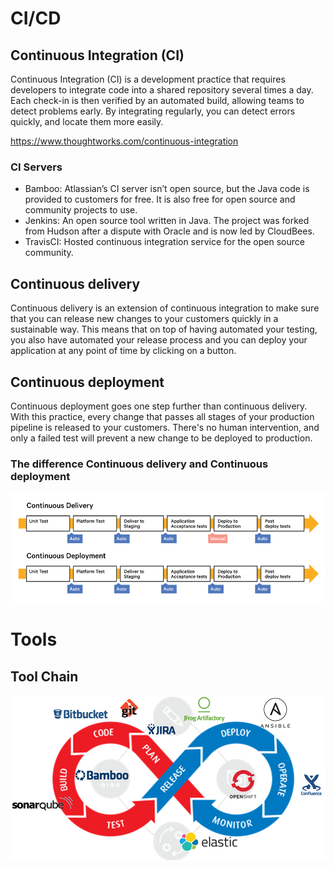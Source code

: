# CI/CD
## Continuous Integration (CI) 
Continuous Integration (CI) is a development practice that requires developers to integrate code into a shared repository several times a day. Each check-in is then verified by an automated build, allowing teams to detect problems early. By integrating regularly, you can detect errors quickly, and locate them more easily.

https://www.thoughtworks.com/continuous-integration

### CI Servers
* Bamboo: Atlassian’s CI server isn’t open source, but the Java code is provided to customers for free. It is also free for open source and community projects to use.
* Jenkins: An open source tool written in Java. The project was forked from Hudson after a dispute with Oracle and is now led by CloudBees.
* TravisCI: Hosted continuous integration service for the open source community.

## Continuous delivery
Continuous delivery is an extension of continuous integration to make sure that you can release new changes to your customers quickly in a sustainable way. This means that on top of having automated your testing, you also have automated your release process and you can deploy your application at any point of time by clicking on a button.

## Continuous deployment
Continuous deployment goes one step further than continuous delivery. With this practice, every change that passes all stages of your production pipeline is released to your customers. There's no human intervention, and only a failed test will prevent a new change to be deployed to production.

### The difference Continuous delivery and Continuous deployment
![alt text](images/cd.gif)

# Tools
## Tool Chain
![alt text](images/devops_toolchain.png)

